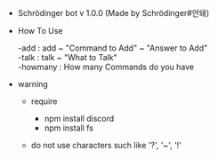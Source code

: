  * Schrödinger bot v 1.0.0 (Made by Schrödinger#안돼)
 * How To Use
     
   -add : add ~ "Command to Add" ~ "Answer to Add"   
   -talk : talk ~ "What to Talk"   
   -howmany : How many Commands do you have   

 * warning
    
    - require

        + npm install discord   
        + npm install fs   
    
    - do not use characters such like '?', '~', '!'
